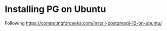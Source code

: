 # Installing PG on Ubuntu 


Following https://computingforgeeks.com/install-postgresql-12-on-ubuntu/

